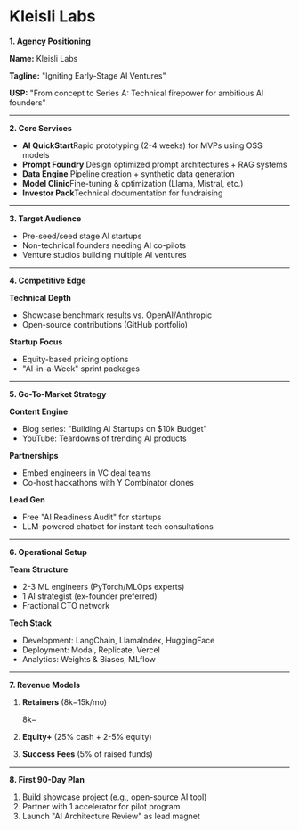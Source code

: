 # Kleisli Labs

**1. Agency Positioning**

**Name:** Kleisli Labs

**Tagline:** "Igniting Early-Stage AI Ventures"

**USP:** "From concept to Series A: Technical firepower for ambitious AI founders"

---

**2. Core Services**

- **AI QuickStart**Rapid prototyping (2-4 weeks) for MVPs using OSS models
- **Prompt Foundry** Design optimized prompt architectures + RAG systems
- **Data Engine** Pipeline creation + synthetic data generation
- **Model Clinic**Fine-tuning & optimization (Llama, Mistral, etc.)
- **Investor Pack**Technical documentation for fundraising

---

**3. Target Audience**

- Pre-seed/seed stage AI startups
- Non-technical founders needing AI co-pilots
- Venture studios building multiple AI ventures

---

**4. Competitive Edge**

**Technical Depth**

- Showcase benchmark results vs. OpenAI/Anthropic
- Open-source contributions (GitHub portfolio)

**Startup Focus**

- Equity-based pricing options
- "AI-in-a-Week" sprint packages

---

**5. Go-To-Market Strategy**

**Content Engine**

- Blog series: "Building AI Startups on $10k Budget"
- YouTube: Teardowns of trending AI products

**Partnerships**

- Embed engineers in VC deal teams
- Co-host hackathons with Y Combinator clones

**Lead Gen**

- Free "AI Readiness Audit" for startups
- LLM-powered chatbot for instant tech consultations

---

**6. Operational Setup**

**Team Structure**

- 2-3 ML engineers (PyTorch/MLOps experts)
- 1 AI strategist (ex-founder preferred)
- Fractional CTO network

**Tech Stack**

- Development: LangChain, LlamaIndex, HuggingFace
- Deployment: Modal, Replicate, Vercel
- Analytics: Weights & Biases, MLflow

---

**7. Revenue Models**

1. **Retainers** (8k−15k/mo)
    
    8k−
    
2. **Equity+** (25% cash + 2-5% equity)
3. **Success Fees** (5% of raised funds)

---

**8. First 90-Day Plan**

1. Build showcase project (e.g., open-source AI tool)
2. Partner with 1 accelerator for pilot program
3. Launch "AI Architecture Review" as lead magnet